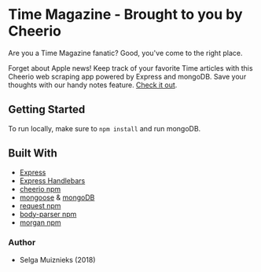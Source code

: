 # Time Magazine - Brought to you by Cheerio

Are you a Time Magazine fanatic? Good, you've come to the right place. 

Forget about Apple news! Keep track of your favorite Time articles with this Cheerio web scraping app powered by Express and mongoDB. Save your thoughts with our handy notes feature. [Check it out](https://glacial-fjord-68638.herokuapp.com/).

## Getting Started

To run locally, make sure to `npm install` and run mongoDB.

## Built With

* [Express](https://www.npmjs.com/package/express)
* [Express Handlebars](https://www.npmjs.com/package/express-handlebars)
* [cheerio npm](https://www.npmjs.com/package/cheerio)
* [mongoose](https://www.npmjs.com/package/mongoose) & [mongoDB](https://www.mongodb.com/)
* [request npm](https://www.npmjs.com/package/request)
* [body-parser npm](https://www.npmjs.com/package/body-parser)
* [morgan npm](https://www.npmjs.com/package/morgan)

### Author

* Selga Muiznieks (2018)
